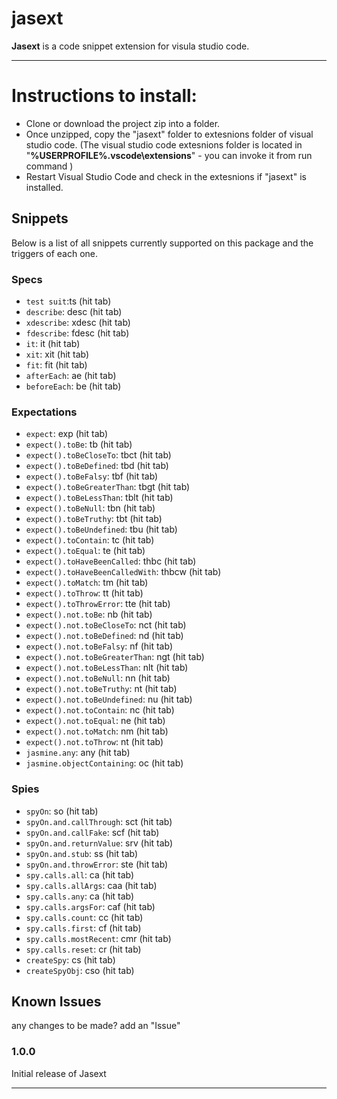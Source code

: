 # jasext

**Jasext** is a code snippet extension for visula studio code. 

----------

# Instructions to install:
- Clone or download the project zip into a folder.
- Once unzipped, copy the "jasext" folder to extesnions folder of visual studio code. (The visual studio code extesnions folder is located in "**%USERPROFILE%\.vscode\extensions**" - you can invoke it from run command ) 
- Restart Visual Studio Code and check in the extesnions if "jasext" is installed.


## Snippets

Below is a list of all snippets currently supported on this package and the triggers of each one.

### Specs
- `test suit`:ts (hit tab)
- `describe`: desc (hit tab)
- `xdescribe`: xdesc (hit tab)
- `fdescribe`: fdesc (hit tab)
- `it`: it (hit tab)
- `xit`: xit (hit tab)
- `fit`: fit (hit tab)
- `afterEach`: ae (hit tab)
- `beforeEach`: be (hit tab)

### Expectations
- `expect`: exp (hit tab)
- `expect().toBe`: tb (hit tab)
- `expect().toBeCloseTo`: tbct (hit tab)
- `expect().toBeDefined`: tbd (hit tab)
- `expect().toBeFalsy`: tbf (hit tab)
- `expect().toBeGreaterThan`: tbgt (hit tab)
- `expect().toBeLessThan`: tblt (hit tab)
- `expect().toBeNull`: tbn (hit tab)
- `expect().toBeTruthy`: tbt (hit tab)
- `expect().toBeUndefined`: tbu (hit tab)
- `expect().toContain`: tc (hit tab)
- `expect().toEqual`: te (hit tab)
- `expect().toHaveBeenCalled`: thbc (hit tab)
- `expect().toHaveBeenCalledWith`: thbcw (hit tab)
- `expect().toMatch`: tm (hit tab)
- `expect().toThrow`: tt (hit tab)
- `expect().toThrowError`: tte (hit tab)
- `expect().not.toBe`: nb (hit tab)
- `expect().not.toBeCloseTo`: nct (hit tab)
- `expect().not.toBeDefined`: nd (hit tab)
- `expect().not.toBeFalsy`: nf (hit tab)
- `expect().not.toBeGreaterThan`: ngt (hit tab)
- `expect().not.toBeLessThan`: nlt (hit tab)
- `expect().not.toBeNull`: nn (hit tab)
- `expect().not.toBeTruthy`: nt (hit tab)
- `expect().not.toBeUndefined`: nu (hit tab)
- `expect().not.toContain`: nc (hit tab)
- `expect().not.toEqual`: ne (hit tab)
- `expect().not.toMatch`: nm (hit tab)
- `expect().not.toThrow`: nt (hit tab)
- `jasmine.any`: any (hit tab)
- `jasmine.objectContaining`: oc (hit tab)

### Spies
- `spyOn`: so (hit tab)
- `spyOn.and.callThrough`: sct (hit tab)
- `spyOn.and.callFake`: scf (hit tab)
- `spyOn.and.returnValue`: srv (hit tab)
- `spyOn.and.stub`: ss (hit tab)
- `spyOn.and.throwError`: ste (hit tab)
- `spy.calls.all`: ca (hit tab)
- `spy.calls.allArgs`: caa (hit tab)
- `spy.calls.any`: ca (hit tab)
- `spy.calls.argsFor`: caf (hit tab)
- `spy.calls.count`: cc (hit tab)
- `spy.calls.first`: cf (hit tab)
- `spy.calls.mostRecent`: cmr (hit tab)
- `spy.calls.reset`: cr (hit tab)
- `createSpy`: cs (hit tab)
- `createSpyObj`: cso (hit tab)


## Known Issues

any changes to be made? add an "Issue"

### 1.0.0

Initial release of Jasext

----------------------------------------------------------------------------------------------------------
